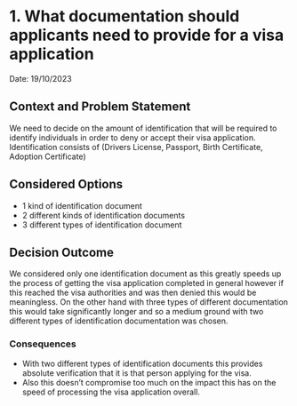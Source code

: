 # 1. What documentation should applicants need to provide for a visa application
Date: 19/10/2023
## Context and Problem Statement

We need to decide on the amount of identification that will be required to identify individuals in order to deny or accept their visa application. Identification consists of  (Drivers License, Passport, Birth Certificate, Adoption Certificate)

## Considered Options

* 1 kind of identification document
* 2 different kinds of identification documents 
* 3 different types of identification document

## Decision Outcome

We considered only one identification document as this greatly speeds up the process of getting the visa application completed in general however if this reached the visa authorities and was then denied this would be meaningless. 
On the other hand with three types of different documentation this would take significantly longer and so a medium ground with two different types of identification documentation was chosen. 

### Consequences

* With two different types of identification documents this provides absolute verification that it is that person applying for the visa.
* Also this doesn’t compromise too much on the impact this has on the speed of processing the visa application overall.
